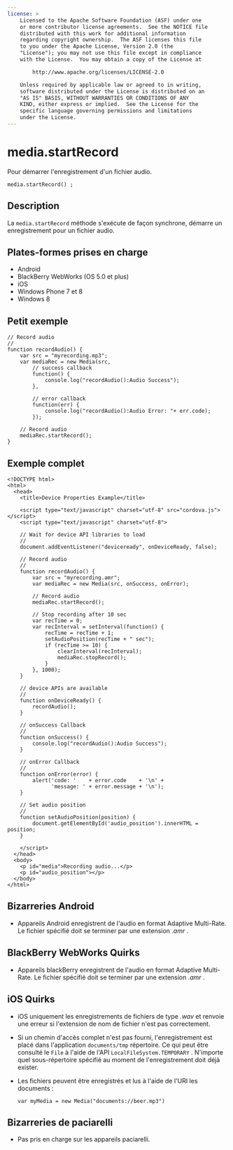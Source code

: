 ```yaml
---
license: >
    Licensed to the Apache Software Foundation (ASF) under one
    or more contributor license agreements.  See the NOTICE file
    distributed with this work for additional information
    regarding copyright ownership.  The ASF licenses this file
    to you under the Apache License, Version 2.0 (the
    "License"); you may not use this file except in compliance
    with the License.  You may obtain a copy of the License at

        http://www.apache.org/licenses/LICENSE-2.0

    Unless required by applicable law or agreed to in writing,
    software distributed under the License is distributed on an
    "AS IS" BASIS, WITHOUT WARRANTIES OR CONDITIONS OF ANY
    KIND, either express or implied.  See the License for the
    specific language governing permissions and limitations
    under the License.
---
```


# media.startRecord

Pour démarrer l'enregistrement d'un fichier audio.

    media.startRecord() ;
    

## Description

La `media.startRecord` méthode s'exécute de façon synchrone, démarre un enregistrement pour un fichier audio.

## Plates-formes prises en charge

*   Android
*   BlackBerry WebWorks (OS 5.0 et plus)
*   iOS
*   Windows Phone 7 et 8
*   Windows 8

## Petit exemple

    // Record audio
    //
    function recordAudio() {
        var src = "myrecording.mp3";
        var mediaRec = new Media(src,
            // success callback
            function() {
                console.log("recordAudio():Audio Success");
            },
    
            // error callback
            function(err) {
                console.log("recordAudio():Audio Error: "+ err.code);
            });
    
        // Record audio
        mediaRec.startRecord();
    }
    

## Exemple complet

    <!DOCTYPE html>
    <html>
      <head>
        <title>Device Properties Example</title>
    
        <script type="text/javascript" charset="utf-8" src="cordova.js"></script>
        <script type="text/javascript" charset="utf-8">
    
        // Wait for device API libraries to load
        //
        document.addEventListener("deviceready", onDeviceReady, false);
    
        // Record audio
        //
        function recordAudio() {
            var src = "myrecording.amr";
            var mediaRec = new Media(src, onSuccess, onError);
    
            // Record audio
            mediaRec.startRecord();
    
            // Stop recording after 10 sec
            var recTime = 0;
            var recInterval = setInterval(function() {
                recTime = recTime + 1;
                setAudioPosition(recTime + " sec");
                if (recTime >= 10) {
                    clearInterval(recInterval);
                    mediaRec.stopRecord();
                }
            }, 1000);
        }
    
        // device APIs are available
        //
        function onDeviceReady() {
            recordAudio();
        }
    
        // onSuccess Callback
        //
        function onSuccess() {
            console.log("recordAudio():Audio Success");
        }
    
        // onError Callback
        //
        function onError(error) {
            alert('code: '    + error.code    + '\n' +
                  'message: ' + error.message + '\n');
        }
    
        // Set audio position
        //
        function setAudioPosition(position) {
            document.getElementById('audio_position').innerHTML = position;
        }
    
        </script>
      </head>
      <body>
        <p id="media">Recording audio...</p>
        <p id="audio_position"></p>
      </body>
    </html>
    

## Bizarreries Android

*   Appareils Android enregistrent de l'audio en format Adaptive Multi-Rate. Le fichier spécifié doit se terminer par une extension *.amr* .

## BlackBerry WebWorks Quirks

*   Appareils blackBerry enregistrent de l'audio en format Adaptive Multi-Rate. Le fichier spécifié doit se terminer par une extension *.amr* .

## iOS Quirks

*   iOS uniquement les enregistrements de fichiers de type *.wav* et renvoie une erreur si l'extension de nom de fichier n'est pas correctement.

*   Si un chemin d'accès complet n'est pas fourni, l'enregistrement est placé dans l'application `documents/tmp` répertoire. Ce qui peut être consulté le `File` à l'aide de l'API `LocalFileSystem.TEMPORARY` . N'importe quel sous-répertoire spécifié au moment de l'enregistrement doit déjà exister.

*   Les fichiers peuvent être enregistrés et lus à l'aide de l'URI les documents :
    
        var myMedia = new Media("documents://beer.mp3")
        

## Bizarreries de paciarelli

*   Pas pris en charge sur les appareils paciarelli.